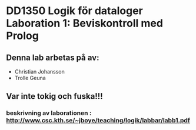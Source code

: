 # DD1350 Logik för dataloger Laboration 1: Beviskontroll med Prolog

## Denna lab arbetas på av:
 - Christian Johansson
 - Trolle Geuna
## Var inte tokig och fuska!!!

### beskrivning av laborationen : http://www.csc.kth.se/~jboye/teaching/logik/labbar/labb1.pdf